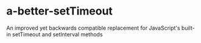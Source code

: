 a-better-setTimeout
===================

An improved yet backwards compatible replacement for JavaScript's built-in setTimeout and setInterval methods
